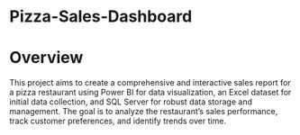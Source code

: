 # Pizza-Sales-Dashboard
# Overview
This project aims to create a comprehensive and interactive sales report for a pizza restaurant using Power BI for data visualization, an Excel dataset for initial data collection, and SQL Server for robust data storage and management. The goal is to analyze the restaurant’s sales performance, track customer preferences, and identify trends over time.
